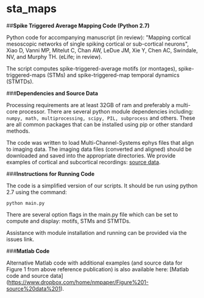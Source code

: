 # sta_maps
##**Spike Triggered Average Mapping Code (Python 2.7)**

Python code for accompanying manuscript (in review): "Mapping cortical mesoscopic networks of single spiking cortical or sub-cortical neurons", Xiao D, Vanni MP, Mitelut C, Chan AW, LeDue JM, Xie Y, Chen AC, Swindale, NV, and Murphy TH. (eLife; in review).

The script computes spike-triggered-average motifs (or montages), spike-triggered-maps (STMs) and spike-triggered-map temporal dynamics (STMTDs). 



###**Dependencies and Source Data**

Processing requirements are at least 32GB of ram and preferably a multi-core processor. There are several python module dependencies including: `numpy, math, multiprocessing, scipy, PIL, subprocess` and others. These are all common packages that can be installed using pip or other standard methods.

The code was written to load Multi-Channel-Systems ephys files that align to imaging data. The imaging data files (converted and aligned) should be downloaded and saved into the appropriate directories. We provide examples of cortical and subcortical recordings: [source data](https://www.dropbox.com/sh/chet957crw41267/AADgke5NMnM__f4L4PDaK4QHa?dl=0).


###**Instructions for Running Code**

The code is a simplified version of our scripts. It should be run using python 2.7 using the command:

`python main.py`

There are several option flags in the main.py file which can be set to compute and display: motifs, STMs and STMTDs. 

Assistance with module installation and running can be provided via the issues link.


###**Matlab Code**

Alternative Matlab code with additional examples (and source data for Figure 1 from above reference publication) is also available here: [Matlab code and source data] (https://www.dropbox.com/home/nmpaper/Figure%201-source%20data%201).
